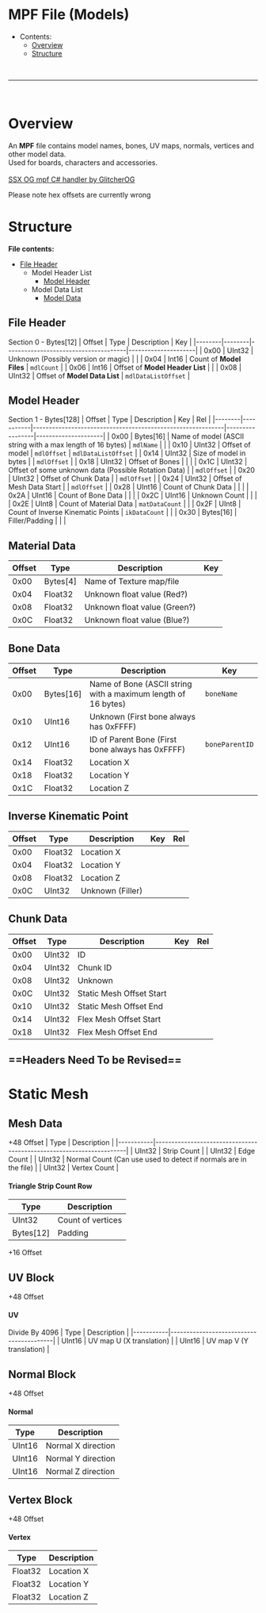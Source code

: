 # MPF File (Models)

- Contents:
    - [Overview](#overview)
    - [Structure](#structure)


<br>


***


<br>

# Overview
An **MPF** file contains model names, bones, UV maps, normals, vertices and other model data. <br>
Used for boards, characters and accessories.<br>
<br>
[SSX OG mpf C# handler by GlitcherOG](https://github.com/GlitcherOG/SSX-PS2-Collection-Modder/blob/main/FileHandlers/Models/SSXMPFModelHandler.cs)<br>

Please note hex offsets are currently wrong
# Structure

**File contents:**
- [File Header](#file-header)
    - Model Header List
        - [Model Header](#model-header)
    - Model Data List
        - [Model Data](#model-data)

## File Header
Section 0 - Bytes[12]
| Offset | Type   | Description                          | Key                 |
|--------|--------|--------------------------------------|---------------------|
| 0x00   | UInt32 | Unknown (Possibly version or magic)  |                     |
| 0x04   | Int16  | Count of **Model Files**             | `mdlCount`          |
| 0x06   | Int16  | Offset of **Model Header List**      |                     |
| 0x08   | UInt32 | Offset of **Model Data List**        | `mdlDataListOffset` |


## Model Header
Section 1 - Bytes[128]
| Offset | Type      | Description                                                | Key             | Rel                 |
|--------|-----------|------------------------------------------------------------|-----------------|---------------------|
| 0x00   | Bytes[16] | Name of model (ASCII string with a max length of 16 bytes) | `mdlName`       |                     |
| 0x10   | UInt32    | Offset of model                                            | `mdlOffset`     | `mdlDataListOffset` |
| 0x14   | UInt32    | Size of model in bytes                                     |                 | `mdlOffset`         |
| 0x18   | UInt32    | Offset of Bones                                            |                 |                     |
| 0x1C   | UInt32    | Offset of some unknown data (Possible Rotation Data)       |                 | `mdlOffset`         |
| 0x20   | UInt32    | Offset of Chunk Data                                       |                 | `mdlOffset`         |
| 0x24   | UInt32    | Offset of Mesh Data Start                                  |                 | `mdlOffset`         |
| 0x28   | UInt16    | Count of Chunk Data                                        |                 |                     |
| 0x2A   | UInt16    | Count of Bone Data                                         |                 |                     |
| 0x2C   | UInt16    | Unknown Count                                              |                 |                     |
| 0x2E   | UInt8     | Count of Material Data                                     | `matDataCount`  |                     |
| 0x2F   | UInt8     | Count of Inverse Kinematic Points                          | `ikDataCount`   |                     |
| 0x30   | Bytes[16] | Filler/Padding                                             |                 |                     |


## Material Data

| Offset | Type      | Description                                    | Key            |
|--------|-----------|------------------------------------------------|----------------|
| 0x00   | Bytes[4]  | Name of Texture map/file                       |                |
| 0x04   | Float32   | Unknown float value (Red?)                     |                |
| 0x08   | Float32   | Unknown float value (Green?)                   |                |
| 0x0C   | Float32   | Unknown float value (Blue?)                    |                |

## Bone Data

| Offset | Type      | Description                                                   | Key            |
|--------|-----------|---------------------------------------------------------------|----------------|
| 0x00   | Bytes[16] | Name of Bone (ASCII string with a maximum length of 16 bytes) | `boneName`     |
| 0x10   | UInt16    | Unknown           (First bone always has 0xFFFF)              |                |
| 0x12   | UInt16    | ID of Parent Bone (First bone always has 0xFFFF)              | `boneParentID` |
| 0x14   | Float32   | Location X                                                    |                |
| 0x18   | Float32   | Location Y                                                    |                |
| 0x1C   | Float32   | Location Z                                                    |                |



<!-- Inverse Kinematic bones/tagets/points 

This is a list which usually contains 2 points
Boards use them so the character's boots stick on

-->
## Inverse Kinematic Point
| Offset | Type      | Description                    | Key | Rel |
|--------|-----------|--------------------------------|-----|-----|
| 0x00   | Float32   | Location X                     |     |     |
| 0x04   | Float32   | Location Y                     |     |     |
| 0x08   | Float32   | Location Z                     |     |     |
| 0x0C   | UInt32    | Unknown (Filler)               |     |     |


## Chunk Data
| Offset | Type   | Description                | Key | Rel |
|--------|--------|----------------------------|-----|-----|
| 0x00   | UInt32 | ID                         |     |     |
| 0x04   | UInt32 | Chunk ID                   |     |     |
| 0x08   | UInt32 | Unknown                    |     |     |
| 0x0C   | UInt32 | Static Mesh Offset Start   |     |     |
| 0x10   | UInt32 | Static Mesh Offset End     |     |     |
| 0x14   | UInt32 | Flex Mesh Offset Start     |     |     |
| 0x18   | UInt32 | Flex Mesh Offset End       |     |     |


## ==Headers Need To be Revised==

# Static Mesh
## Mesh Data
+48 Offset
| Type      | Description                                                         |
|-----------|---------------------------------------------------------------------|
| UInt32    | Strip Count                                                         |
| UInt32    | Edge Count                                                          |
| UInt32    | Normal Count (Can use used to detect if normals are in the file)    |
| UInt32    | Vertex Count                                                        |

#### Triangle Strip Count Row
| Type      | Description                             |
|-----------|-----------------------------------------|
| UInt32    | Count of vertices                       |
| Bytes[12] | Padding                                 |
+16 Offset

## UV Block
+48 Offset

#### UV
Divide By 4096
| Type      | Description                             |
|-----------|-----------------------------------------|
| UInt16    | UV map U    (X translation)             |
| UInt16    | UV map V    (Y translation)             |

## Normal Block
+48 Offset

#### Normal
| Type      | Description                   |
|-----------|-------------------------------|
| UInt16    | Normal X direction            |
| UInt16    | Normal Y direction            |
| UInt16    | Normal Z direction            |


## Vertex  Block
+48 Offset

#### Vertex
| Type      | Description                   |
|-----------|-------------------------------|
| Float32   | Location X                    |
| Float32   | Location Y                    |
| Float32   | Location Z                    |

